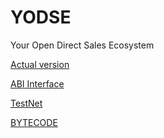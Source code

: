 # YODSE
Your Open Direct Sales Ecosystem

[Actual version](https://github.com/PillarDevelopment/YODSE/blob/master/Ver_1.0._YODSE.sol)

[ABI Interface](https://github.com/PillarDevelopment/YODSE/blob/master/ABI)

[TestNet](https://rinkeby.etherscan.io/address/0x86cf9b31f98479eca2720b84150992d9b6bae384)

[BYTECODE](https://github.com/PillarDevelopment/YODSE/blob/master/ByteCode)

